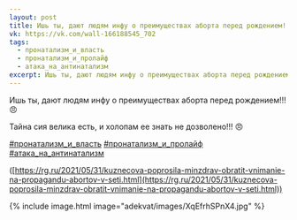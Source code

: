 ```yaml
---
layout: post
title: Ишь ты, дают людям инфу о преимуществах аборта перед рождением!!! 😠
vk: https://vk.com/wall-166188545_702
tags:
  - пронатализм_и_власть
  - пронатализм_и_пролайф
  - атака_на_антинатализм
excerpt: Ишь ты, дают людям инфу о преимуществах аборта перед рождением!!! 😠 ...
---
```

Ишь ты, дают людям инфу о преимуществах аборта перед рождением!!! 😠

Тайна сия велика есть, и холопам ее знать не дозволено!!! 😠

[#пронатализм_и_власть](poisk.html#пронатализм_и_власть)
[#пронатализм_и_пролайф](poisk.html#пронатализм_и_пролайф)
[#атака_на_антинатализм](poisk.html#атака_на_антинатализм)

([https://rg.ru/2021/05/31/kuznecova-poprosila-minzdrav-obratit-vnimanie-na-propagandu-abortov-v-seti.html](https://rg.ru/2021/05/31/kuznecova-poprosila-minzdrav-obratit-vnimanie-na-propagandu-abortov-v-seti.html))

{% include image.html image="adekvat/images/XqEfrhSPnX4.jpg" %}